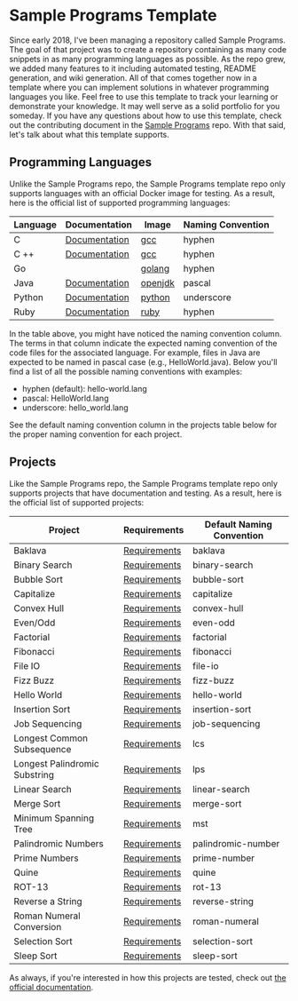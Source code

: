 # Sample Programs Template

Since early 2018, I've been managing a repository called Sample Programs.
The goal of that project was to create a repository containing as many 
code snippets in as many programming languages as possible. As the repo
grew, we added many features to it including automated testing, README
generation, and wiki generation. All of that comes together now in a
template where you can implement solutions in whatever programming 
languages you like. Feel free to use this template to track your learning
or demonstrate your knowledge. It may well serve as a solid portfolio
for you someday. If you have any questions about how to use this 
template, check out the contributing document in the 
[Sample Programs](https://github.com/TheRenegadeCoder/sample-programs) repo. 
With that said, let's talk about what this template supports.

## Programming Languages

Unlike the Sample Programs repo, the Sample Programs template repo only
supports languages with an official Docker image for testing. As a result,
here is the official list of supported programming languages:

| Language | Documentation                                                     | Image                                       | Naming Convention |
| -------- | ----------------------------------------------------------------- | ------------------------------------------- | ----------------- |
| C        | [Documentation](https://sampleprograms.io/languages/c/)           | [gcc](https://hub.docker.com/_/gcc)         | hyphen            |
| C ++     | [Documentation](https://sampleprograms.io/languages/c-plus-plus/) | [gcc](https://hub.docker.com/_/gcc)         | hyphen            |
| Go       |                                                                   | [golang](https://hub.docker.com/_/golang)   | hyphen            |
| Java     | [Documentation](https://sampleprograms.io/languages/java/)        | [openjdk](https://hub.docker.com/_/openjdk) | pascal            |
| Python   | [Documentation](https://sampleprograms.io/languages/python/)      | [python](https://hub.docker.com/_/python)   | underscore        |
| Ruby     | [Documentation](https://sampleprograms.io/languages/ruby/)        | [ruby](https://hub.docker.com/_/ruby)       | hyphen            |

In the table above, you might have noticed the naming convention column.
The terms in that column indicate the expected naming convention of the code 
files for the associated language. For example, files in Java are expected 
to be named in pascal case (e.g., HelloWorld.java). Below you'll find a list
of all the possible naming conventions with examples:

- hyphen (default): hello-world.lang
- pascal: HelloWorld.lang
- underscore: hello_world.lang

See the default naming convention column in the projects table below for
the proper naming convention for each project. 

## Projects

Like the Sample Programs repo, the Sample Programs template repo only
supports projects that have documentation and testing. As a result, 
here is the official list of supported projects:

| Project                       | Requirements                                                           | Default Naming Convention |
| ----------------------------- | ---------------------------------------------------------------------- | ------------------------- |
| Baklava                       | [Requirements](https://sampleprograms.io/projects/baklava/)            | baklava                   |
| Binary Search                 | [Requirements](https://sampleprograms.io/projects/binary-search/)      | binary-search             |
| Bubble Sort                   | [Requirements](https://sampleprograms.io/projects/bubble-sort/)        | bubble-sort               |
| Capitalize                    | [Requirements](https://sampleprograms.io/projects/capitalize/)         | capitalize                |
| Convex Hull                   | [Requirements](https://sampleprograms.io/projects/convex-hull/)        | convex-hull               |
| Even/Odd                      | [Requirements](https://sampleprograms.io/projects/even-odd/)           | even-odd                  |
| Factorial                     | [Requirements](https://sampleprograms.io/projects/factorial/)          | factorial                 |
| Fibonacci                     | [Requirements](https://sampleprograms.io/projects/fibonacci/)          | fibonacci                 |
| File IO                       | [Requirements](https://sampleprograms.io/projects/file-io/)            | file-io                   |
| Fizz Buzz                     | [Requirements](https://sampleprograms.io/projects/fizz-buzz/)          | fizz-buzz                 |
| Hello World                   | [Requirements](https://sampleprograms.io/projects/hello-world/)        | hello-world               |
| Insertion Sort                | [Requirements](https://sampleprograms.io/projects/insertion-sort/)     | insertion-sort            |
| Job Sequencing                | [Requirements](https://sampleprograms.io/projects/job-sequencing/)     | job-sequencing            |
| Longest Common Subsequence    | [Requirements](https://sampleprograms.io/projects/lcs/)                | lcs                       |
| Longest Palindromic Substring | [Requirements](https://sampleprograms.io/projects/lps/)                | lps                       |
| Linear Search                 | [Requirements](https://sampleprograms.io/projects/linear-search/)      | linear-search             |
| Merge Sort                    | [Requirements](https://sampleprograms.io/projects/merge-sort/)         | merge-sort                |
| Minimum Spanning Tree         | [Requirements](https://sampleprograms.io/projects/mst/)                | mst                       |
| Palindromic Numbers           | [Requirements](https://sampleprograms.io/projects/palindromic-number/) | palindromic-number        |
| Prime Numbers                 | [Requirements](https://sampleprograms.io/projects/prime-number/)       | prime-number              |
| Quine                         | [Requirements](https://sampleprograms.io/projects/quine/)              | quine                     |
| ROT-13                        | [Requirements](https://sampleprograms.io/projects/rot-13/)             | rot-13                    |
| Reverse a String              | [Requirements](https://sampleprograms.io/projects/reverse-string/)     | reverse-string            |
| Roman Numeral Conversion      | [Requirements](https://sampleprograms.io/projects/roman-numeral/)      | roman-numeral             |
| Selection Sort                | [Requirements](https://sampleprograms.io/projects/selection-sort/)     | selection-sort            |
| Sleep Sort                    | [Requirements](https://sampleprograms.io/projects/sleep-sort/)         | sleep-sort                |

As always, if you're interested in how this projects are tested, check
out [the official documentation](https://sampleprograms.io/projects/). 
